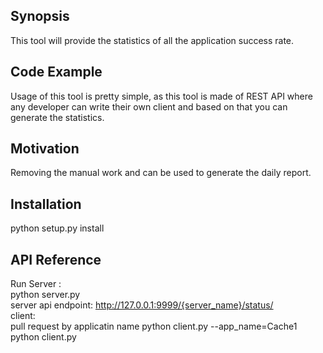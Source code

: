 ## Synopsis

This tool will provide the statistics of all the application success rate.

## Code Example
 Usage of this tool is pretty simple, as this tool is made of REST API where any developer can write their own client and based on that you can generate the statistics.

## Motivation

Removing the manual work and can be used to generate the daily report.

## Installation

python setup.py install

## API Reference
Run Server : <br>
python server.py <br>
server api endpoint:
    http://127.0.0.1:9999/{server_name}/status/ <br>
client:<br>
     pull request by applicatin name
     python client.py --app_name=Cache1 <br>
     python client.py
